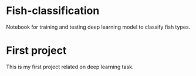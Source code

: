 # Fish-classification
Notebook for training and testing deep learning model to classify fish types.

# First project
This is my first project related on deep learning task.

